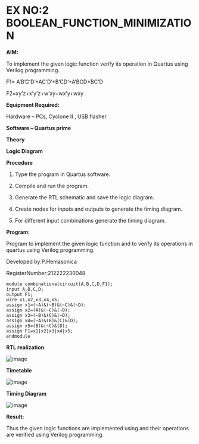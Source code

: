 # EX NO:2 BOOLEAN_FUNCTION_MINIMIZATION

**AIM:**

To implement the given logic function verify its operation in Quartus using Verilog programming.

F1= A’B’C’D’+AC’D’+B’CD’+A’BCD+BC’D 

F2=xy’z+x’y’z+w’xy+wx’y+wxy

**Equipment Required:**

Hardware – PCs, Cyclone II , USB flasher

**Software – Quartus prime**

**Theory**

**Logic Diagram**

**Procedure**

1.	Type the program in Quartus software.

2.	Compile and run the program.

3.	Generate the RTL schematic and save the logic diagram.

4.	Create nodes for inputs and outputs to generate the timing diagram.

5.	For different input combinations generate the timing diagram.


**Program:**

 Program to implement the given logic function and to verify its operations in quartus using Verilog programming. 

Developed by:P.Hemasonica

RegisterNumber:212222230048
```
module combinationalcircuit(A,B,C,D,F1);
input A,B,C,D;
output F1;
wire x1,x2,x3,x4,x5;
assign x1=(~A)&(~B)&(~C)&(~D);
assign x2=(A)&(~C)&(~D);
assign x3=(~B)&(C)&(~D);
assign x4=(~A)&(B)&(C)&(D);
assign x5=(B)&(~C)&(D);
assign F1=x1|x2|x3|x4|x5;
endmodule
```
**RTL realization**

![image](https://github.com/Hemasonica774/BOOLEAN_FUNCTION_MINIMIZATION/assets/118361409/df67ac94-bbdd-4276-93b7-797ec0dee523)

**Timetable**

![image](https://github.com/Hemasonica774/BOOLEAN_FUNCTION_MINIMIZATION/assets/118361409/dba7a035-8cac-4c2f-bce3-6dd8297d91ad)

**Timing Diagram**

![image](https://github.com/Hemasonica774/BOOLEAN_FUNCTION_MINIMIZATION/assets/118361409/8d167ed3-baa3-478d-98c0-13e5baf78d0c)

**Result:**

Thus the given logic functions are implemented using and their operations are verified using Verilog programming.

